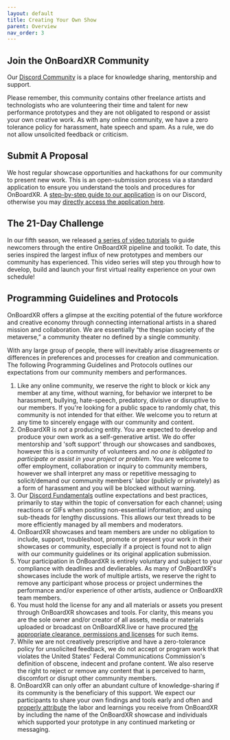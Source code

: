 ```yaml
---
layout: default
title: Creating Your Own Show
parent: Overview
nav_order: 3
---
```


## Join the OnBoardXR Community
Our [Discord Community](https://discord.gg/qPgbxawu9W) is a place for knowledge sharing, mentorship and support. 

Please remember, this community contains other freelance artists and technologists who are volunteering their time and talent for new performance prototypes and they are not obligated to respond or assist your own creative work. As with any online community, we have a zero tolerance policy for harassment, hate speech and spam. As a rule, we do not allow unsolicited feedback or criticism. 

## Submit A Proposal
We host regular showcase opportunities and hackathons for our community to present new work. This is an open-submission process via a standard application to ensure you understand the tools and procedures for OnBoardXR. A [step-by-step guide to our application](https://discord.com/channels/849041584905388053/957669626408493087/957691545220444300) is on our Discord, otherwise you may [directly access the application here](https://forms.gle/nbnhGV1jp4xgtFQ1A).

## The 21-Day Challenge
In our fifth season, we released [a series of video tutorials](https://discord.com/channels/849041584905388053/957669747472875530/957693244593041418) to guide newcomers through the entire OnBoardXR pipeline and toolkit. To date, this series inspired the largest influx of new prototypes and members our community has experienced. This video series will step you through how to develop, build and launch your first virtual reality experience on your own schedule! 

## Programming Guidelines and Protocols
OnBoardXR offers a glimpse at the exciting potential of the future workforce and creative economy through connecting international artists in a shared mission and collaboration. We are essentially “the thespian society of the metaverse,” a community theater no defined by a single community. 

With any large group of people, there will inevitably arise disagreements or differences in preferences and processes for creation and communication. The following Programming Guidelines and Protocols outlines our expectations from our community members and performances.

1.	Like any online community, we reserve the right to block or kick any member at any time, without warning, for behavior we interpret to be harassment, bullying, hate-speech, predatory, divisive or disruptive to our members. If you're looking for a public space to randomly chat, this community is not intended for that either. We welcome you to return at any time to sincerely engage with our community and content.
2.	OnBoardXR is *not* a producing entity. You are expected to develop and produce your own work as a self-generative artist. We do offer mentorship and 'soft support' through our showcases and sandboxes, however this is a community of volunteers and *no one is obligated to participate or assist in your project or problem*. You are welcome to offer employment, collaboration or inquiry to community members, however we shall interpret any mass or repetitive messaging to solicit/demand our community members' labor (publicly or privately) as a form of harassment and you will be blocked without warning.
3.	Our [Discord Fundamentals](https://discord.com/channels/849041584905388053/882000662798430218/920057393872797736) outline expectations and best practices, primarily to stay within the topic of conversation for each channel; using reactions or GIFs when posting non-essential information; and using sub-theads for lengthy discussions. This allows our text threads to be more efficiently managed by all members and moderators. 
4.	OnBoardXR showcases and team members are under no obligation to include, support, troubleshoot, promote or present your work in their showcases or community, especially if a project is found not to align with our community guidelines or its original application submission. 
5.	Your participation in OnBoardXR is entirely voluntary and subject to your compliance with deadlines and devlierables. As many of OnBoardXR's showcases include the work of multiple artists, we reserve the right to remove any participant whose process or project undermines the performance and/or experience of other artists, audience or OnBoardXR team members.
6.	You must hold the license for any and all materials or assets you present through OnBoardXR showcases and tools. For clarity, this means you are the sole owner and/or creator of all assets, media or materials uploaded or broadcast on OnBoardXR.live or have procured [the appropriate clearance, permissions and licenses](https://www.youtube.com/watch?v=6pgMtJHg9gg) for such items. 
7.	While we are not creatively prescriptive and have a zero-tolerance policy for unsolicited feedback, we do not accept or program work that violates the United States' Federal Communications Commission's definition of obscene, indecent and profane content. We also reserve the right to reject or remove any content that is perceived to harm, discomfort or disrupt other community members.
8.	OnBoardXR can only offer an abundant culture of knowledge-sharing if its community is the beneficiary of this support. We expect our participants to share your own findings and tools early and often and [properly attribute](https://futurestages.github.io/OnBoardXR_Landing_Page/docs/branding/) the labor and learnings you receive from OnBoardXR by including the name of the OnBoardXR showcase and individuals which supported your prototype in any continued marketing or messaging.
